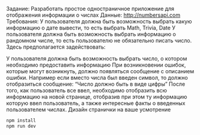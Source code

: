 Задание: Разработать простое одностраничное приложение для отображения информации о числах
Данные: http://numbersapi.com
Требования:
У пользователя должна быть возможность выбрать какую информацию о дате вывести, то есть выбрать Math, Trivia, Date
У пользователя должна быть возможность выбрать информацию о рандомном числе, то есть пользователю не обязательно писать число. Здесь предполагается задействовать:

У пользователя должна быть возможность выбрать число, о котором необходимо предоставить информацию
При возникновении ошибок, которые могут возникнуть, должно появляться сообщение с описанием ошибки. Например если вместо числа был введен символ, то должно отобразиться сообщение: “Число должно быть в виде цифры”
После того, как пользователь все ввел, необходимо отобразить всю информацию на новой странице, отобразив при этом ту информацию которую ввел пользователь, а также интересные факты о введенных пользователем числах. 
Дизайн странички на ваше усмотрение


```bash
npm install
npm run dev
